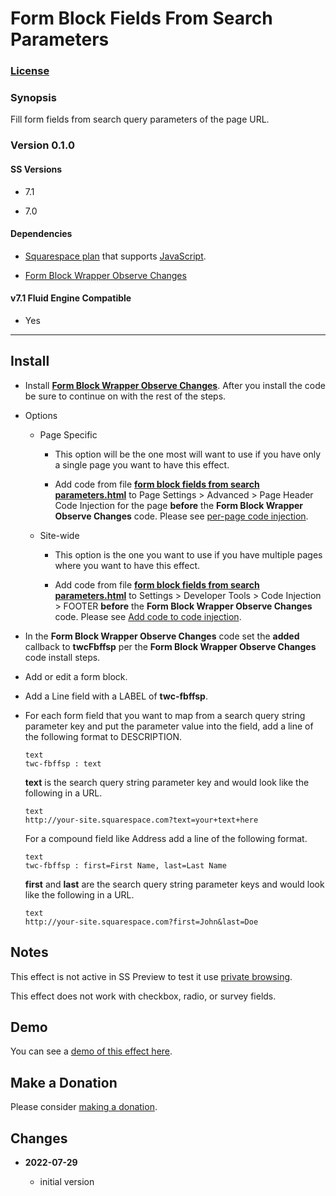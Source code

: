 # Form Block Fields From Search Parameters

### [License][1]

### Synopsis

Fill form fields from search query parameters of the page URL.

### Version 0.1.0

#### SS Versions

  * 7.1
  
  * 7.0

#### Dependencies

  * [Squarespace plan][2] that supports [JavaScript][3].
  
  * [Form Block Wrapper Observe Changes][4]

#### v7.1 Fluid Engine Compatible

  * Yes

---

## Install

* Install **[Form Block Wrapper Observe Changes][4]**. After you install the
  code be sure to continue on with the rest of the steps.
  
* Options

  * Page Specific
  
    * This option will be the one most will want to use if you have only a
      single page you want to have this effect.
      
    * Add code from file **[form block fields from search parameters.html][5]**
      to Page Settings > Advanced > Page Header Code Injection for the page
      **before** the **Form Block Wrapper Observe Changes** code. Please see
      [per-page code injection][6].
      
  * Site-wide
  
    * This option is the one you want to use if you have multiple pages where
      you want to have this effect.
      
    * Add code from file **[form block fields from search parameters.html][5]**
      to Settings > Developer Tools > Code Injection > FOOTER **before** the
      **Form Block Wrapper Observe Changes** code. Please see [Add code to code
      injection][7].

* In the **Form Block Wrapper Observe Changes** code set the **added** callback
  to **twcFbffsp** per the **Form Block Wrapper Observe Changes** code install
  steps.

* Add or edit a form block.

* Add a Line field with a LABEL of **twc-fbffsp**.

* For each form field that you want to map from a search query string parameter
  key and put the parameter value into the field, add a line of the following
  format to DESCRIPTION.
  
  ```
  text
  twc-fbffsp : text
  ```
  
  **text** is the search query string parameter key and would look like the
  following in a URL.
  
  ```
  text
  http://your-site.squarespace.com?text=your+text+here
  ```
  
  For a compound field like Address add a line of the following format.
  
  ```
  text
  twc-fbffsp : first=First Name, last=Last Name
  ```
  
  **first** and **last** are the search query string parameter keys and would
  look like the following in a URL.
  
  ```
  text
  http://your-site.squarespace.com?first=John&last=Doe
  ```

## Notes

This effect is not active in SS Preview to test it use [private browsing][8].

This effect does not work with checkbox, radio, or survey fields.

## Demo

You can see a [demo of this effect here][9].

## Make a Donation

Please consider [making a donation][10].

## Changes

<!-- * **2023-07-14**

  * convert to callback for use with form block wrapper observe changes after SS
    form internationalization update
  * bumped version to 0.2.0
  -->
* **2022-07-29**

  * initial version

[1]: https://github.com/tomsWebConsulting/twcsl/blob/main/LICENSE.txt#L1
[2]: https://www.squarespace.com/pricing
[3]: https://en.wikipedia.org/wiki/JavaScript
[4]: https://github.com/tomsWebConsulting/twcsl/tree/main/Form%20Block%20Wrapper%20Observe%20Changes#form-block-wrapper-observe-changes
[5]: form%20block%20fields%20from%20search%20parameters.html#L1
[6]: https://support.squarespace.com/hc/en-us/articles/205815908-Using-code-injection#toc-per-page-code-injection
[7]: https://support.squarespace.com/hc/en-us/articles/205815908-Using-code-injection#toc-add-code-to-code-injection
[8]: https://support.squarespace.com/hc/en-us/articles/207099587-Using-private-browsing-or-incognito-mode
[9]: https://toms-web-consulting-demos.squarespace.com/form-block-fields-from-search-parameters?first=John&last=Doe&text=Text&textarea=Text+Area&password=twcdemos
[10]: https://github.com/tomsWebConsulting/twcsl#make-a-donation
